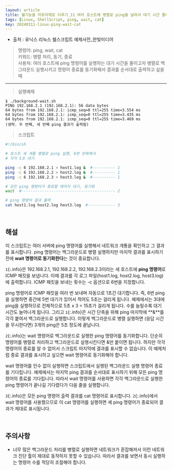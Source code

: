 ```yaml
---
layout: article
title: 쉘기능을 자유자재로 다루기_11 여러 호스트에 병렬로 ping을 날려서 대기 시간 줄이기
tags: [Linux, ShellScript, ping, wait, cat]
key: 20240311-linux-ping-wait-cat
---
```


- 출처 : 유닉스 리눅스 쉘스크립트 예제사전_한빛미디어

> 명령어: ping, wait, cat  
> 키워드: 병렬 처리, 동기, 종료  
> 사용처: 여러 호스트에 ping 명령어를 실행하는 대기 시간을 줄이고자 병렬로 백그라운드 실행시키고 명령어 종료를 동기화해서 결과를 순서대로 출력하고 싶을 때

--- 

> 실행예제

```
$ ./background-wait.sh
PING 192.168.2.1 (192.168.2.1): 56 data bytes
64 bytes from 192.168.2.1: icmp_seq=0 ttl=255 time=3.554 ms
64 bytes from 192.168.2.1: icmp_seq=0 ttl=255 time=3.435 ms
64 bytes from 192.168.2.1: icmp_seq=0 ttl=255 time=3.469 ms
(생략. 두 번째, 세 번째 ping 결과가 출력됨)
```

> 스크립트

```bash
#!/bin/sh

# 호스트 세 개를 병렬로 ping 실행, 6번 반복해서
# 각각 5초 대기

ping -c 6 192.168.2.1 > host1.log &  #---------- 1
ping -c 6 192.168.2.2 > host2.log &  #---------- 1
ping -c 6 192.168.2.3 > host3.log &  #---------- 1

# 모든 ping 명령어가 종료할 때까지 대기, 동기화
wait  #----------------------------------------- 2

# ping 명령어 결과 출력
cat host1.log host2.log host3.log  #------------ 3
```

&nbsp;
&nbsp;

## **해설**

이 스크립트는 여러 서버에 ping 명령어를 실행해서 네트워크 개통을 확인하고 그 결과를 표시합니다. ping 명령어는 백그라운드로 병렬 실행하지만 마지막 결과를 표시하기 전에 **wait 명령어로 동기화한다**는 것이 중요합니다.

`1`{:.info}은 192.168.2.1, 192.168.2.2, 192.168.2.3이라는 세 호스트에 **ping 명령어**로 ICMP 패킷을 보냅니다. 이때 결과를 각 로그 파일(host1.log, host2.log, host3.log)에 출력합니다. ICMP 패킷을 보내는 횟수는 -c 옵션으로 6번을 지정합니다.

ping 명령어로 ICMP 패킷을 여러 번 보내며 자동으로 1초간 대기합니다. 즉, 6번 ping을 실행하면 중간에 5번 대기가 있어서 적어도 5초는 걸리게 됩니다. 예제에서는 3대에 ping을 실행하므로 전체적으로 5초 x 3 = 15초가 걸리게 됩니다. 수를 늘릴수록 대기 시간도 늘어나게 됩니다. 그리고 `1`{:.info}은 시간 단축을 위해 ping 마지막에 **&**를 각각 붙여서 백그라운드로 실행합니다. 이렇게 백그라운드로 병렬 실행하면 (응답 시간을 무시한다면) 3개의 ping은 5초 정도에 끝납니다.

`2`{:.info}는 wait 명령어로 백그라운드로 실행한 ping 명령어를 동기화합니다. 단순히 명령어를 병렬로 처리하고 백그라운드로 실행시킨다면 &만 붙이면 됩니다. 하지만 각각 명령어의 종료를 알 수 없어서 스크립트 마지막에 결과를 표시할 수 없습니다. 이 예제처럼 종료 결과를 표시하고 싶으면 wait 명령어로 동기화해야 합니다.

wait 명령어를 인수 없이 실행하면 스크립트에서 실행된 백그라운드 실행 명령어 종료를 기다립니다. 예제에서는 마지막 ping 결과를 순서대로 표시하기 위해 모든 ping 명령어의 종료를 기다립니다. 따라서 wait 명령어를 사용하면 각각 백그라운드로 실행한 ping 명령어가 끝나길 기다렸다가 다음 줄을 실행합니다.

`3`{:.info}은 모든 ping 명령어 출력 결과를 cat 명령어로 표시합니다. `2`{:.info}에서 wait 명령어를 사용했으므로 이 cat 명령어를 실행하면 세 ping 명령어가 종료되어 결과가 제대로 표시됩니다.

&nbsp;
&nbsp;

## **주의사항**

- 너무 많은 백그라운드 처리를 병렬로 실행하면 네트워크가 혼잡해져서 이런 네트워크 진단 툴이 제대로 동작하지 못할 수 있습니다. 따라서 결과를 보면서 동시 실행하는 명령어 수를 적당히 조절해야 합니다.
